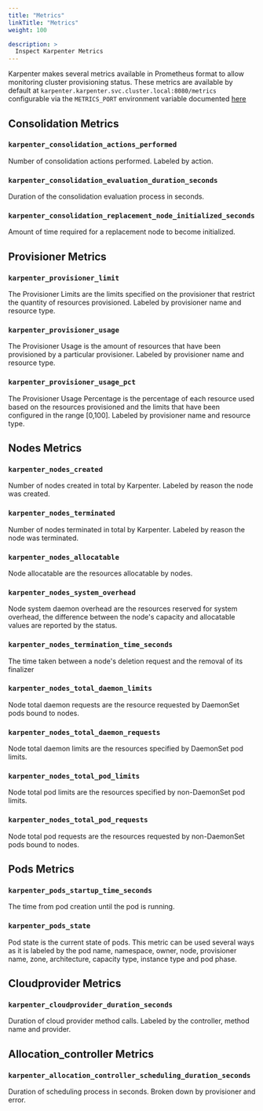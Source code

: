 ```yaml
---
title: "Metrics"
linkTitle: "Metrics"
weight: 100

description: >
  Inspect Karpenter Metrics
---
```

<!-- this document is generated from hack/docs/metrics_gen_docs.go -->
Karpenter makes several metrics available in Prometheus format to allow monitoring cluster provisioning status. These metrics are available by default at `karpenter.karpenter.svc.cluster.local:8080/metrics` configurable via the `METRICS_PORT` environment variable documented [here](../configuration)
## Consolidation Metrics

### `karpenter_consolidation_actions_performed`
Number of consolidation actions performed. Labeled by action.

### `karpenter_consolidation_evaluation_duration_seconds`
Duration of the consolidation evaluation process in seconds.

### `karpenter_consolidation_replacement_node_initialized_seconds`
Amount of time required for a replacement node to become initialized.

## Provisioner Metrics

### `karpenter_provisioner_limit`
The Provisioner Limits are the limits specified on the provisioner that restrict the quantity of resources provisioned. Labeled by provisioner name and resource type.

### `karpenter_provisioner_usage`
The Provisioner Usage is the amount of resources that have been provisioned by a particular provisioner. Labeled by provisioner name and resource type.

### `karpenter_provisioner_usage_pct`
The Provisioner Usage Percentage is the percentage of each resource used based on the resources provisioned and the limits that have been configured in the range [0,100].  Labeled by provisioner name and resource type.

## Nodes Metrics

### `karpenter_nodes_created`
Number of nodes created in total by Karpenter. Labeled by reason the node was created.

### `karpenter_nodes_terminated`
Number of nodes terminated in total by Karpenter. Labeled by reason the node was terminated.

### `karpenter_nodes_allocatable`
Node allocatable are the resources allocatable by nodes.

### `karpenter_nodes_system_overhead`
Node system daemon overhead are the resources reserved for system overhead, the difference between the node's capacity and allocatable values are reported by the status.

### `karpenter_nodes_termination_time_seconds`
The time taken between a node's deletion request and the removal of its finalizer

### `karpenter_nodes_total_daemon_limits`
Node total daemon requests are the resource requested by DaemonSet pods bound to nodes.

### `karpenter_nodes_total_daemon_requests`
Node total daemon limits are the resources specified by DaemonSet pod limits.

### `karpenter_nodes_total_pod_limits`
Node total pod limits are the resources specified by non-DaemonSet pod limits.

### `karpenter_nodes_total_pod_requests`
Node total pod requests are the resources requested by non-DaemonSet pods bound to nodes.

## Pods Metrics

### `karpenter_pods_startup_time_seconds`
The time from pod creation until the pod is running.

### `karpenter_pods_state`
Pod state is the current state of pods. This metric can be used several ways as it is labeled by the pod name, namespace, owner, node, provisioner name, zone, architecture, capacity type, instance type and pod phase.

## Cloudprovider Metrics

### `karpenter_cloudprovider_duration_seconds`
Duration of cloud provider method calls. Labeled by the controller, method name and provider.

## Allocation_controller Metrics

### `karpenter_allocation_controller_scheduling_duration_seconds`
Duration of scheduling process in seconds. Broken down by provisioner and error.

